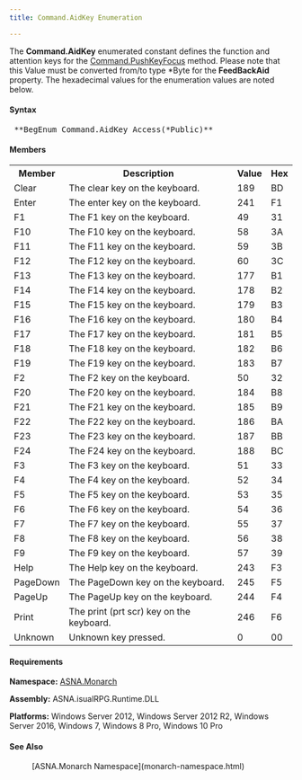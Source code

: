 ```yaml
---
title: Command.AidKey Enumeration

---
```


The **Command.AidKey** enumerated constant defines the function and attention keys for the [ Command.PushKeyFocus](amfCommandClassPushKeyFocusMethod.html) method. Please note that this Value must be converted from/to type *Byte for the **FeedBackAid** property. The hexadecimal values for the enumeration values are noted below.

#### Syntax
<pre class="syntax"> **BegEnum Command.AidKey Access(*Public)**  </pre>

<!--mine -->

#### Members
<table class="mytable" cellspacing="0" cellpadding="4" width="90%">
          <colgroup>
            <col width="15%" />
            <col width="75%" />
            <col width="5%" align="center" />
             <col width="5%" align="center"/>
          </colgroup>
          <tr>
            <th>Member</th>
            <th>Description</th>
            <th>Value</th>
            <th>Hex</th>
          </tr>
          <tr>
            <td>Clear</td>
            <td>The clear key on the
            keyboard.</td>
            <td>189</td>
            <td>BD</td>
          </tr>
          <tr>
            <td>Enter</td>
            <td>The enter key on the
            keyboard.</td>
            <td>241</td>
            <td>F1</td>
          </tr>
          <tr>
            <td>F1</td>
            <td>The F1 key on the
            keyboard.</td>
            <td>49</td>
            <td>31</td>
          </tr>
          <tr>
            <td>F10</td>
            <td>The F10 key on the
            keyboard.</td>
            <td>58</td>
            <td>3A</td>
          </tr>
          <tr>
            <td>F11</td>
            <td>The F11 key on the
            keyboard.</td>
            <td>59</td>
            <td>3B</td>
          </tr>
          <tr>
            <td>F12</td>
            <td>The F12 key on the
            keyboard.</td>
            <td>60</td>
            <td>3C</td>
          </tr>
          <tr>
            <td>F13</td>
            <td>The F13 key on the
            keyboard.</td>
            <td>177</td>
            <td>B1</td>
          </tr>
          <tr>
            <td>F14</td>
            <td>The F14 key on the
            keyboard.</td>
            <td>178</td>
            <td>B2</td>
          </tr>
          <tr>
            <td>F15</td>
            <td>The F15 key on the
            keyboard.</td>
            <td>179</td>
            <td>B3</td>
          </tr>
          <tr>
            <td>F16</td>
            <td>The F16 key on the
            keyboard.</td>
            <td>180</td>
            <td>B4</td>
          </tr>
          <tr>
            <td>F17</td>
            <td>The F17 key on the
            keyboard.</td>
            <td>181</td>
            <td>B5</td>
          </tr>
          <tr>
            <td>F18</td>
            <td>The F18 key on the
            keyboard.</td>
            <td>182</td>
            <td>B6</td>
          </tr>
          <tr>
            <td>F19</td>
            <td>The F19 key on the
            keyboard.</td>
            <td>183</td>
            <td>B7</td>
          </tr>
          <tr>
            <td>F2</td>
            <td>The F2 key on the
            keyboard.</td>
            <td>50</td>
            <td>32</td>
          </tr>
          <tr>
            <td>F20</td>
            <td>The F20 key on the
            keyboard.</td>
            <td>184</td>
            <td>B8</td>
          </tr>
          <tr>
            <td>F21</td>
            <td>The F21 key on the
            keyboard.</td>
            <td>185</td>
            <td>B9</td>
          </tr>
          <tr>
            <td>F22</td>
            <td>The F22 key on the
            keyboard.</td>
            <td>186</td>
            <td>BA</td>
          </tr>
          <tr>
            <td>F23</td>
            <td>The F23 key on the
            keyboard.</td>
            <td>187</td>
            <td>BB</td>
          </tr>
          <tr>
            <td>F24</td>
            <td>The F24 key on the
            keyboard.</td>
            <td>188</td>
            <td>BC</td>
          </tr>
          <tr>
            <td>F3</td>
            <td>The F3 key on the
            keyboard.</td>
            <td>51</td>
            <td>33</td>
          </tr>
          <tr>
            <td>F4</td>
            <td>The F4 key on the
            keyboard.</td>
            <td>52</td>
            <td>34</td>
          </tr>
          <tr>
            <td>F5</td>
            <td>The F5 key on the
            keyboard.</td>
            <td>53</td>
            <td>35</td>
          </tr>
          <tr>
            <td>F6</td>
            <td>The F6 key on the
            keyboard.</td>
            <td>54</td>
            <td>36</td>
          </tr>
          <tr>
            <td>F7</td>
            <td>The F7 key on the
            keyboard.</td>
            <td>55</td>
            <td>37</td>
          </tr>
          <tr>
            <td>F8</td>
            <td>The F8 key on the
            keyboard.</td>
            <td>56</td>
            <td>38</td>
          </tr>
          <tr>
            <td>F9</td>
            <td>The F9 key on the
            keyboard.</td>
            <td>57</td>
            <td>39</td>
          </tr>
          <tr>
            <td>Help</td>
            <td>The Help key on the
            keyboard.</td>
            <td>243</td>
            <td>F3</td>
          </tr>
          <tr>
            <td>PageDown</td>
            <td>The PageDown key on the
            keyboard.</td>
            <td>245</td>
            <td>F5</td>
          </tr>
          <tr>
            <td>PageUp</td>
            <td>The PageUp key on the
            keyboard.</td>
            <td>244</td>
            <td>F4</td>
          </tr>
          <tr>
            <td>Print</td>
            <td>The print (prt scr) key on
            the keyboard.</td>
            <td>246</td>
            <td>F6</td>
          </tr>
          <tr>
            <td>Unknown</td>
            <td>Unknown key pressed.</td>
            <td>0</td>
            <td>00</td>
          </tr>
</table>

<!-- -->

#### Requirements
**Namespace:** [ASNA.Monarch](monarch-namespace.html)

**Assembly:** ASNA.isualRPG.Runtime.DLL 

**Platforms:** Windows Server 2012, Windows Server 2012 R2, Windows Server 2016, Windows 7, Windows 8 Pro, Windows 10 Pro
<!-- end -->

#### See Also
<dl>
        <dd>[ASNA.Monarch
        Namespace](monarch-namespace.html)</dd>
</dl>

